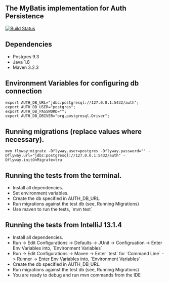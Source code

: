 The MyBatis implementation for Auth Persistence
-----------------------------------------------
[![Build Status](https://travis-ci.org/base-services/auth-db-mybatis.svg?branch=development)](https://travis-ci.org/base-services/auth-db-mybatis)

Dependencies
------------
<ul>
    <li>Postgres 9.3</li>
    <li>Java 1.8</li>
    <li>Maven 3.2.3</li>
</ul>

Environment Variables for configuring db connection
---------------------------------------------------
```
export AUTH_DB_URL="jdbc:postgresql://127.0.0.1:5432/auth";
export AUTH_DB_USER="postgres";
export AUTH_DB_PASSWORD="";
export AUTH_DB_DRIVER="org.postgresql.Driver";
```

Running migrations (replace values where necessary).
----------------------------------------------------
```
mvn flyway:migrate -Dflyway.user=postgres -Dflyway.password="" -Dflyway.url="jdbc:postgresql://127.0.0.1:5432/auth" -Dflyway.initOnMigrate=tru
```

Running the tests from the terminal.
------------------------------------
<ul>
    <li>Install all dependencies.</li>
    <li>Set environment variables.</li>
    <li>Create the db specified in AUTH_DB_URL.</li>
    <li>Run migrations against the test db (see, Running Migrations)</li>
    <li>Use maven to run the tests, `mvn test`</li>
</ul>

Running the tests from IntelliJ 13.1.4
---------------------------------------
<ul>
    <li>Install all dependencies.</li>
    <li>Run -> Edit Configurations -> Defaults -> JUnit -> Configruation -> Enter Env Variables into, `Environment Variables`</li>
    <li>Run -> Edit Configurations -> Maven -> Enter `test` for `Command Line` -> Runner -> Enter Env Variables into, `Environment Variables`</li>
    <li>Create the db specified in AUTH_DB_URL.</li>
    <li>Run migrations against the test db (see, Running Migrations)</li>
    <li>You are ready to debug and run mvn commands from the IDE</li>
</ul>

